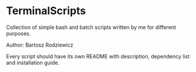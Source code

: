 # TerminalScripts
Collection of simple bash and batch scripts written by me for different purposes.

Author: Bartosz Rodziewicz

Every script should have its own README with description, dependency list and installation guide.
